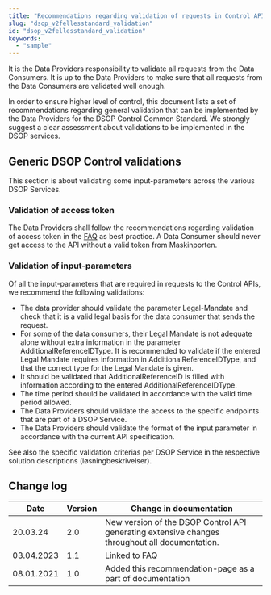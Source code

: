 ```yaml
---
title: "Recommendations regarding validation of requests in Control API"
slug: "dsop_v2fellesstandard_validation"
id: "dsop_v2fellesstandard_validation"
keywords:
  - "sample"
---
```


It is the Data Providers responsibility to validate all requests from the Data Consumers. It is up to the Data Providers
to make sure that all requests from the Data Consumers are validated well enough.

In order to ensure higher level of control, this document lists a set of recommendations regarding general validation
that can be implemented by the Data Providers for the DSOP Control Common Standard. We strongly suggest a clear
assessment about validations to be implemented in the DSOP services.

## Generic DSOP Control validations

This section is about validating some input-parameters across the various DSOP Services.

### Validation of access token

The Data Providers shall follow the recommendations regarding validation of access token in the [FAQ](https:/dokumentasjon.dsop.no/dsop_v2fellesstandard_faq.html#access-token-from-maskinporten)
as best practice. A Data Consumer should never get access to the API without a valid token from Maskinporten.


### Validation of input-parameters

Of all the input-parameters that are required in requests to the Control APIs, we recommend the following validations:

* The data provider should validate the parameter Legal-Mandate and check that it is a valid legal basis for the data consumer that sends the request.
* For some of the data consumers, their Legal Mandate is not adequate alone without extra information in the parameter AdditionalReferenceIDType. It is recommended to validate if the entered Legal Mandate requires information in AdditionalReferenceIDType, and that the correct type for the Legal Mandate is given. 
* It should be validated that AdditionalReferenceID is filled with information according to the entered AdditionalReferenceIDType. 
* The time period should be validated in accordance with the valid time period allowed. 
* The Data Providers should validate the access to the specific endpoints that are part of a DSOP Service. 
* The Data Providers should validate the format of the input parameter in accordance with the current API specification.

See also the specific validation criterias per DSOP Service in the respective solution descriptions (løsningbeskrivelser).


## Change log

| Date       | Version | Change in documentation                                                                        |
|------------|---------|------------------------------------------------------------------------------------------------|
| 20.03.24   | 2.0     | New version of the DSOP Control API generating extensive changes throughout all documentation. |
| 03.04.2023 | 1.1     | Linked to FAQ                                                                                  |
| 08.01.2021 | 1.0     | Added this recommendation-page as a part of documentation                                      |
